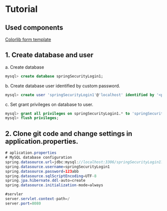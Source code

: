 # Tutorial
## Used components
[Colorlib form template](https://colorlib.com/wp/template/login-form-v10/)

## 1. Create database and user
a. Create database

```sql
mysql> create database springSecurityLogin1;
```

b. Create database user identified by custom password.

```sql
mysql> create user 'springSecurityLogin1'@'localhost' identified by '<password>';
```

c. Set grant privileges on database to user.

```sql
mysql> grant all privileges on springSecurityLogin1.* to 'springSecurityLogin1'@'localhost';
mysql> flush privileges;
```

## 2. Clone git code and change settings in application.properties.
```java
# aplication.properties
# MySQL database configuration
spring.datasource.url=jdbc:mysql://localhost:3306/springSecurityLogin1?useUnicode=true&characterEncoding=UTF-8&useJDBCCompliantTimezoneShift=true&useLegacyDatetimeCode=false&serverTimezone=UTC&useSSL=false&allowPublicKeyRetrieval=true
spring.datasource.username=springSecurityLogin1
spring.datasource.password=123abb
spring.datasource.sqlScriptEncoding=UTF-8
spring.jpa.hibernate.ddl-auto=create
spring.datasource.initialization-mode=always

#servler
server.servlet.context-path=/
server.port=8080
```

